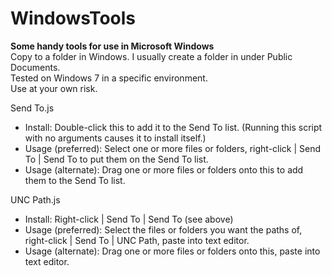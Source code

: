 WindowsTools
============

**Some handy tools for use in Microsoft Windows**  
Copy to a folder in Windows.  I usually create a folder in under Public Documents.  
Tested on Windows 7 in a specific environment.  
Use at your own risk.  

Send To.js
- Install:  Double-click this to add it to the Send To list.  (Running this script with no arguments causes it to install itself.)
- Usage (preferred):  Select one or more files or folders, right-click | Send To | Send To to put them on the Send To list.
- Usage (alternate):  Drag one or more files or folders onto this to add them to the Send To list.

UNC Path.js
- Install:  Right-click | Send To | Send To (see above)
- Usage (preferred):  Select the files or folders you want the paths of, right-click | Send To | UNC Path, paste into text editor.
- Usage (alternate):  Drag one or more files or folders onto this, paste into text editor.
